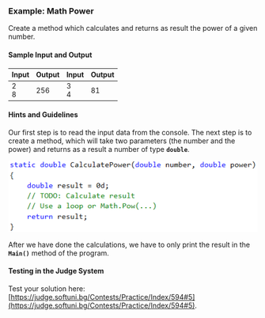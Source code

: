 ### Example: Math Power

Create a method which calculates and returns as result the power of a given number.

#### Sample Input and Output

| Input | Output | Input | Output |
| --- | --- | --- | --- |
|2<br>8|256|3<br>4|81|

#### Hints and Guidelines

Our first step is to read the input data from the console. The next step is to create a method, which will take two parameters (the number and the power) and returns as a result a number of type **`double`**.

![](/assets/chapter-10-images/14.Number-power-01.png)

After we have done the calculations, we have to only print the result in the **`Main()`** method of the program.

#### Testing in the Judge System

Test your solution here: [https://judge.softuni.bg/Contests/Practice/Index/594#5](https://judge.softuni.bg/Contests/Practice/Index/594#5).